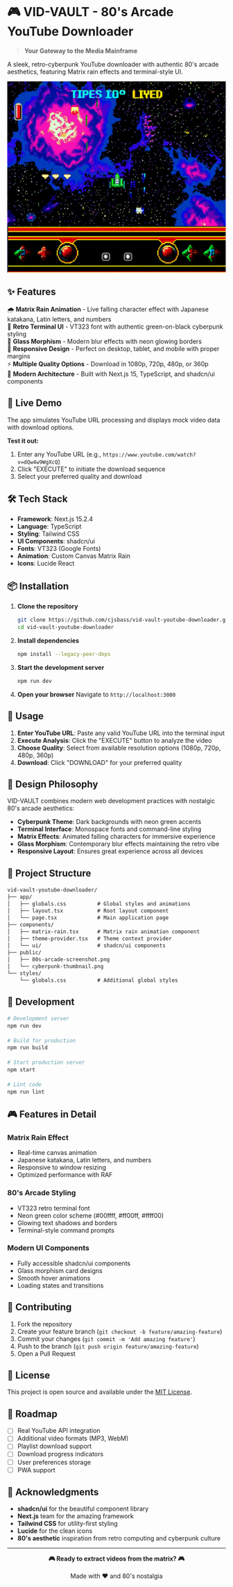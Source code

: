 # 🎮 VID-VAULT - 80's Arcade YouTube Downloader

> **Your Gateway to the Media Mainframe**

A sleek, retro-cyberpunk YouTube downloader with authentic 80's arcade aesthetics, featuring Matrix rain effects and terminal-style UI.

![VID-VAULT Demo](./public/80s-arcade-screenshot.png)

## ✨ Features

🌧️ **Matrix Rain Animation** - Live falling character effect with Japanese katakana, Latin letters, and numbers  
🎯 **Retro Terminal UI** - VT323 font with authentic green-on-black cyberpunk styling  
💎 **Glass Morphism** - Modern blur effects with neon glowing borders  
📱 **Responsive Design** - Perfect on desktop, tablet, and mobile with proper margins  
⚡ **Multiple Quality Options** - Download in 1080p, 720p, 480p, or 360p  
🎨 **Modern Architecture** - Built with Next.js 15, TypeScript, and shadcn/ui components  

## 🚀 Live Demo

The app simulates YouTube URL processing and displays mock video data with download options.

**Test it out:**
1. Enter any YouTube URL (e.g., `https://www.youtube.com/watch?v=dQw4w9WgXcQ`)
2. Click "EXECUTE" to initiate the download sequence
3. Select your preferred quality and download

## 🛠️ Tech Stack

- **Framework**: Next.js 15.2.4
- **Language**: TypeScript
- **Styling**: Tailwind CSS
- **UI Components**: shadcn/ui
- **Fonts**: VT323 (Google Fonts)
- **Animation**: Custom Canvas Matrix Rain
- **Icons**: Lucide React

## 📦 Installation

1. **Clone the repository**
   ```bash
   git clone https://github.com/cjsbass/vid-vault-youtube-downloader.git
   cd vid-vault-youtube-downloader
   ```

2. **Install dependencies**
   ```bash
   npm install --legacy-peer-deps
   ```

3. **Start the development server**
   ```bash
   npm run dev
   ```

4. **Open your browser**
   Navigate to `http://localhost:3000`

## 🎯 Usage

1. **Enter YouTube URL**: Paste any valid YouTube URL into the terminal input
2. **Execute Analysis**: Click the "EXECUTE" button to analyze the video
3. **Choose Quality**: Select from available resolution options (1080p, 720p, 480p, 360p)
4. **Download**: Click "DOWNLOAD" for your preferred quality

## 🎨 Design Philosophy

VID-VAULT combines modern web development practices with nostalgic 80's arcade aesthetics:

- **Cyberpunk Theme**: Dark backgrounds with neon green accents
- **Terminal Interface**: Monospace fonts and command-line styling
- **Matrix Effects**: Animated falling characters for immersive experience
- **Glass Morphism**: Contemporary blur effects maintaining the retro vibe
- **Responsive Layout**: Ensures great experience across all devices

## 📁 Project Structure

```
vid-vault-youtube-downloader/
├── app/
│   ├── globals.css          # Global styles and animations
│   ├── layout.tsx           # Root layout component
│   └── page.tsx             # Main application page
├── components/
│   ├── matrix-rain.tsx      # Matrix rain animation component
│   ├── theme-provider.tsx   # Theme context provider
│   └── ui/                  # shadcn/ui components
├── public/
│   ├── 80s-arcade-screenshot.png
│   └── cyberpunk-thumbnail.png
└── styles/
    └── globals.css          # Additional global styles
```

## 🔧 Development

```bash
# Development server
npm run dev

# Build for production
npm run build

# Start production server
npm start

# Lint code
npm run lint
```

## 🎮 Features in Detail

### Matrix Rain Effect
- Real-time canvas animation
- Japanese katakana, Latin letters, and numbers
- Responsive to window resizing
- Optimized performance with RAF

### 80's Arcade Styling
- VT323 retro terminal font
- Neon green color scheme (#00ffff, #ff00ff, #ffff00)
- Glowing text shadows and borders
- Terminal-style command prompts

### Modern UI Components
- Fully accessible shadcn/ui components
- Glass morphism card designs
- Smooth hover animations
- Loading states and transitions

## 🤝 Contributing

1. Fork the repository
2. Create your feature branch (`git checkout -b feature/amazing-feature`)
3. Commit your changes (`git commit -m 'Add amazing feature'`)
4. Push to the branch (`git push origin feature/amazing-feature`)
5. Open a Pull Request

## 📄 License

This project is open source and available under the [MIT License](LICENSE).

## 🎯 Roadmap

- [ ] Real YouTube API integration
- [ ] Additional video formats (MP3, WebM)
- [ ] Playlist download support
- [ ] Download progress indicators
- [ ] User preferences storage
- [ ] PWA support

## 🙏 Acknowledgments

- **shadcn/ui** for the beautiful component library
- **Next.js** team for the amazing framework
- **Tailwind CSS** for utility-first styling
- **Lucide** for the clean icons
- **80's aesthetic** inspiration from retro computing and cyberpunk culture

---

<div align="center">
  <strong>🎮 Ready to extract videos from the matrix? 🎮</strong>
  <br />
  <br />
  Made with ❤️ and 80's nostalgia
</div>